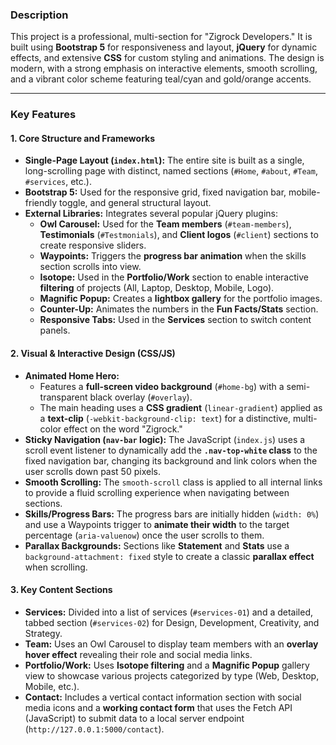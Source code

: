 ### **Description**

This project is a professional, multi-section for "Zigrock Developers." It is built using **Bootstrap 5** for responsiveness and layout, **jQuery** for dynamic effects, and extensive **CSS** for custom styling and animations. The design is modern, with a strong emphasis on interactive elements, smooth scrolling, and a vibrant color scheme featuring teal/cyan and gold/orange accents.

---

### **Key Features**

#### **1. Core Structure and Frameworks**
* **Single-Page Layout (`index.html`):** The entire site is built as a single, long-scrolling page with distinct, named sections (`#Home`, `#about`, `#Team`, `#services`, etc.).
* **Bootstrap 5:** Used for the responsive grid, fixed navigation bar, mobile-friendly toggle, and general structural layout.
* **External Libraries:** Integrates several popular jQuery plugins:
    * **Owl Carousel:** Used for the **Team members** (`#team-members`), **Testimonials** (`#Testmonials`), and **Client logos** (`#client`) sections to create responsive sliders.
    * **Waypoints:** Triggers the **progress bar animation** when the skills section scrolls into view.
    * **Isotope:** Used in the **Portfolio/Work** section to enable interactive **filtering** of projects (All, Laptop, Desktop, Mobile, Logo).
    * **Magnific Popup:** Creates a **lightbox gallery** for the portfolio images.
    * **Counter-Up:** Animates the numbers in the **Fun Facts/Stats** section.
    * **Responsive Tabs:** Used in the **Services** section to switch content panels.

#### **2. Visual & Interactive Design (CSS/JS)**
* **Animated Home Hero:**
    * Features a **full-screen video background** (`#home-bg`) with a semi-transparent black overlay (`#overlay`).
    * The main heading uses a **CSS gradient** (`linear-gradient`) applied as a **text-clip** (`-webkit-background-clip: text`) for a distinctive, multi-color effect on the word "Zigrock."
* **Sticky Navigation (`nav-bar` logic):** The JavaScript (`index.js`) uses a scroll event listener to dynamically add the **`.nav-top-white` class** to the fixed navigation bar, changing its background and link colors when the user scrolls down past 50 pixels.
* **Smooth Scrolling:** The `smooth-scroll` class is applied to all internal links to provide a fluid scrolling experience when navigating between sections.
* **Skills/Progress Bars:** The progress bars are initially hidden (`width: 0%`) and use a Waypoints trigger to **animate their width** to the target percentage (`aria-valuenow`) once the user scrolls to them.
* **Parallax Backgrounds:** Sections like **Statement** and **Stats** use a `background-attachment: fixed` style to create a classic **parallax effect** when scrolling.

#### **3. Key Content Sections**
* **Services:** Divided into a list of services (`#services-01`) and a detailed, tabbed section (`#services-02`) for Design, Development, Creativity, and Strategy.
* **Team:** Uses an Owl Carousel to display team members with an **overlay hover effect** revealing their role and social media links.
* **Portfolio/Work:** Uses **Isotope filtering** and a **Magnific Popup** gallery view to showcase various projects categorized by type (Web, Desktop, Mobile, etc.).
* **Contact:** Includes a vertical contact information section with social media icons and a **working contact form** that uses the Fetch API (JavaScript) to submit data to a local server endpoint (`http://127.0.0.1:5000/contact`).

